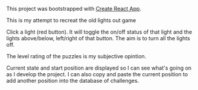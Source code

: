 This project was bootstrapped with [Create React App](https://github.com/facebook/create-react-app).

This is my attempt to recreat the old lights out game

Click a light (red button). It will toggle the on/off status of that light and the lights above/below, left/right of that button. The aim is to turn all the lights off.

The level rating of the puzzles is my subjective opintion.

Current state and start position are displayed so I can see what's going on as I develop the project. I can also copy and paste the current position to add another position into the database of challenges.
